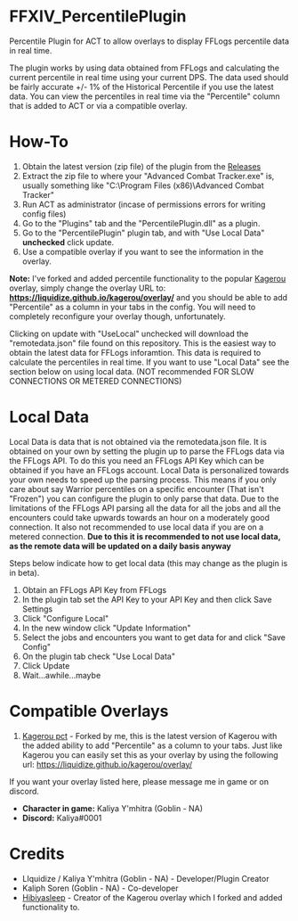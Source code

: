 # FFXIV_PercentilePlugin
Percentile Plugin for ACT to allow overlays to display FFLogs percentile data in real time.

The plugin works by using data obtained from FFLogs and calculating the current percentile in real time using your current DPS. The data used should be fairly accurate +/- 1% of the Historical Percentile if you use the latest data. You can view the percentiles in real time via the "Percentile" column that is added to ACT or via a compatible overlay.

# How-To

1. Obtain the latest version (zip file) of the plugin from the [Releases](https://github.com/Liquidize/FFXIV_PercentilePlugin/releases)
2. Extract the zip file to where your "Advanced Combat Tracker.exe" is, usually something like "C:\Program Files (x86)\Advanced Combat Tracker"
3. Run ACT as administrator (incase of permissions errors for writing config files)
4. Go to the "Plugins" tab and the "PercentilePlugin.dll" as a plugin.
5. Go to the "PercentilePlugin" plugin tab, and with "Use Local Data" **unchecked** click update.
6. Use a compatible overlay if you want to see the information in the overlay.

**Note:** I've forked and added percentile functionality to the popular [Kagerou](https://github.com/hibiyasleep/kagerou) overlay, simply change the overlay URL to: **https://liquidize.github.io/kagerou/overlay/** and you should be able to add "Percentile" as a column in your tabs in the config. You will need to completely reconfigure your overlay though, unfortunately.


Clicking on update with "UseLocal" unchecked will download the "remotedata.json" file found on this repository. This is the easiest way to obtain the latest data for FFLogs inforamtion. This data is required to calculate the percentiles in real time. If you want to use "Local Data" see the section below on using local data. (NOT recommended FOR SLOW CONNECTIONS OR METERED CONNECTIONS)

# Local Data

Local Data is data that is not obtained via the remotedata.json file. It is obtained on your own by setting the plugin up to parse the FFLogs data via the FFLogs API. To do this you need an FFLogs API Key which can be obtained if you have an FFLogs account. Local Data is personalized towards your own needs to speed up the parsing process. This means if you only care about say Warrior percentiles on a specific encounter (That isn't "Frozen") you can configure the plugin to only parse that data. Due to the limitations of the FFLogs API parsing all the data for all the jobs and all the encounters could take upwards towards an hour on a moderately good connection. It also not recommended to use local data if you are on a metered connection. **Due to this it is recommended to not use local data, as the remote data will be updated on a daily basis anyway**

Steps below indicate how to get local data (this may change as the plugin is in beta).

1. Obtain an FFLogs API Key from FFLogs
2. In the plugin tab set the API Key to your API Key and then click Save Settings
3. Click "Configure Local"
4. In the new window click "Update Information"
5. Select the jobs and encounters you want to get data for and click "Save Config"
6. On the plugin tab check "Use Local Data"
7. Click Update
8. Wait...awhile...maybe

# Compatible Overlays

1. [Kagerou pct](https://github.com/Liquidize/kagerou) - Forked by me, this is the latest version of Kagerou with the added ability to add "Percentile" as a column to your tabs. Just like Kagerou you can easily set this as your overlay by using the following url: https://liquidize.github.io/kagerou/overlay/


If you want your overlay listed here, please message me in game or on discord.

* **Character in game:** Kaliya Y'mhitra (Goblin - NA)
* **Discord:** Kaliya#0001

# Credits

* LIquidize / Kaliya Y'mhitra (Goblin - NA) - Developer/Plugin Creator
* Kaliph Soren (Goblin - NA) - Co-developer
* [Hibiyasleep](https://github.com/hibiyasleep) - Creator of the Kagerou overlay which I forked and added functionality to.
